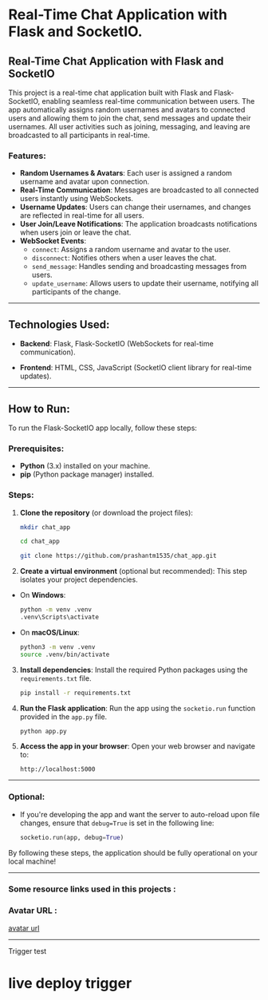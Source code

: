# Real-Time Chat Application with Flask and SocketIO.

## Real-Time Chat Application with Flask and SocketIO

This project is a real-time chat application built with Flask and Flask-SocketIO, enabling seamless real-time communication between users. The app automatically assigns random usernames and avatars to connected users and allowing them to join the chat, send messages and update their usernames. All user activities such as joining, messaging, and leaving are broadcasted to all participants in real-time.

### Features:
- **Random Usernames & Avatars**: Each user is assigned a random username and avatar upon connection.
- **Real-Time Communication**: Messages are broadcasted to all connected users instantly using WebSockets.
- **Username Updates**: Users can change their usernames, and changes are reflected in real-time for all users.
- **User Join/Leave Notifications**: The application broadcasts notifications when users join or leave the chat.
- **WebSocket Events**:
  - `connect`: Assigns a random username and avatar to the user.
  - `disconnect`: Notifies others when a user leaves the chat.
  - `send_message`: Handles sending and broadcasting messages from users.
  - `update_username`: Allows users to update their username, notifying all participants of the change.
---

## Technologies Used:
- **Backend**: Flask, Flask-SocketIO (WebSockets for real-time communication).

- **Frontend**: HTML, CSS, JavaScript (SocketIO client library for real-time updates).
---

## How to Run:
To run the Flask-SocketIO app locally, follow these steps:

### Prerequisites:
- **Python** (3.x) installed on your machine.
- **pip** (Python package manager) installed.

### Steps:

1. **Clone the repository** (or download the project files):

   ```bash
   mkdir chat_app
   ```

   ```bash
   cd chat_app
   ```

   ```bash
   git clone https://github.com/prashantm1535/chat_app.git
   ```

2. **Create a virtual environment** (optional but recommended): This step isolates your project dependencies.
   
- On **Windows**:
  ```bash
  python -m venv .venv
  .venv\Scripts\activate
  ```
  
- On **macOS/Linux**:
  ```bash
  python3 -m venv .venv
  source .venv/bin/activate
  ```

3. **Install dependencies**: Install the required Python packages using the `requirements.txt` file.

   ```bash
   pip install -r requirements.txt
   ```

4. **Run the Flask application**: Run the app using the `socketio.run` function provided in the `app.py` file.
   
   ```bash
   python app.py
   ```

5. **Access the app in your browser**: Open your web browser and navigate to:
   ```
   http://localhost:5000
   ```
---

### Optional:
- If you're developing the app and want the server to auto-reload upon file changes, ensure that `debug=True` is set in the following line:
   ```python
   socketio.run(app, debug=True)
   ```

By following these steps, the application should be fully operational on your local machine!

---

### Some resource links used in this projects : 

### Avatar URL :
[avatar url](https://avatar.iran.liara.run/public/boy?username=user_123)

---
Trigger test
# live deploy trigger
